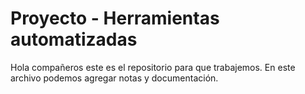 # Proyecto - Herramientas automatizadas
Hola compañeros este es el repositorio para que trabajemos. En este archivo podemos agregar notas y documentación.

